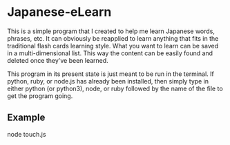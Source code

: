# Japanese-eLearn
This is a simple program that I created to help me learn Japanese words, phrases, etc. It can obviously be reapplied to learn anything that fits in the traditional flash cards learning style. What you want to learn can be saved in a multi-dimensional list. This way the content can be easily found and deleted once they've been learned.

This program in its present state is just meant to be run in the terminal. If python, ruby, or node.js has already been installed, then simply type in either python (or python3), node, or ruby followed by the name of the file to get the program going. 

## Example
node touch.js
